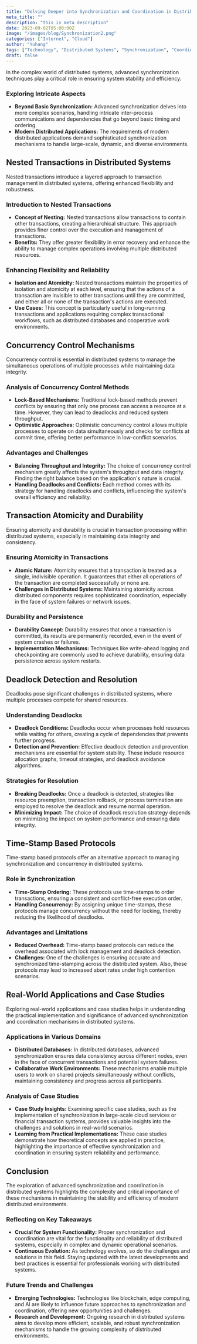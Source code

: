 ```yaml
---
title: "Delving Deeper into Synchronization and Coordination in Distributed Systems (2)"
meta_title: ""
description: "this is meta description"
date: 2023-09-02T05:00:00Z
image: "/images/blog/Synchronization2.png"
categories: ["Internet", "Cloud"]
author: "Yuhang"
tags: ["Technology", "Distributed Systems", "Synchronization", "Coordination"]
draft: false
---
```


In the complex world of distributed systems, advanced synchronization techniques play a critical role in ensuring system stability and efficiency.

### Exploring Intricate Aspects

- **Beyond Basic Synchronization:** Advanced synchronization delves into more complex scenarios, handling intricate inter-process communications and dependencies that go beyond basic timing and ordering.
- **Modern Distributed Applications:** The requirements of modern distributed applications demand sophisticated synchronization mechanisms to handle large-scale, dynamic, and diverse environments.

## Nested Transactions in Distributed Systems

Nested transactions introduce a layered approach to transaction management in distributed systems, offering enhanced flexibility and robustness.

### Introduction to Nested Transactions

- **Concept of Nesting:** Nested transactions allow transactions to contain other transactions, creating a hierarchical structure. This approach provides finer control over the execution and management of transactions.
- **Benefits:** They offer greater flexibility in error recovery and enhance the ability to manage complex operations involving multiple distributed resources.

### Enhancing Flexibility and Reliability

- **Isolation and Atomicity:** Nested transactions maintain the properties of isolation and atomicity at each level, ensuring that the actions of a transaction are invisible to other transactions until they are committed, and either all or none of the transaction's actions are executed.
- **Use Cases:** This concept is particularly useful in long-running transactions and applications requiring complex transactional workflows, such as distributed databases and cooperative work environments.

## Concurrency Control Mechanisms

Concurrency control is essential in distributed systems to manage the simultaneous operations of multiple processes while maintaining data integrity.

### Analysis of Concurrency Control Methods

- **Lock-Based Mechanisms:** Traditional lock-based methods prevent conflicts by ensuring that only one process can access a resource at a time. However, they can lead to deadlocks and reduced system throughput.
- **Optimistic Approaches:** Optimistic concurrency control allows multiple processes to operate on data simultaneously and checks for conflicts at commit time, offering better performance in low-conflict scenarios.

### Advantages and Challenges

- **Balancing Throughput and Integrity:** The choice of concurrency control mechanism greatly affects the system's throughput and data integrity. Finding the right balance based on the application's nature is crucial.
- **Handling Deadlocks and Conflicts:** Each method comes with its strategy for handling deadlocks and conflicts, influencing the system's overall efficiency and reliability.

## Transaction Atomicity and Durability

Ensuring atomicity and durability is crucial in transaction processing within distributed systems, especially in maintaining data integrity and consistency.

### Ensuring Atomicity in Transactions

- **Atomic Nature:** Atomicity ensures that a transaction is treated as a single, indivisible operation. It guarantees that either all operations of the transaction are completed successfully or none are.
- **Challenges in Distributed Systems:** Maintaining atomicity across distributed components requires sophisticated coordination, especially in the face of system failures or network issues.

### Durability and Persistence

- **Durability Concept:** Durability ensures that once a transaction is committed, its results are permanently recorded, even in the event of system crashes or failures.
- **Implementation Mechanisms:** Techniques like write-ahead logging and checkpointing are commonly used to achieve durability, ensuring data persistence across system restarts.

## Deadlock Detection and Resolution

Deadlocks pose significant challenges in distributed systems, where multiple processes compete for shared resources.

### Understanding Deadlocks

- **Deadlock Conditions:** Deadlocks occur when processes hold resources while waiting for others, creating a cycle of dependencies that prevents further progress.
- **Detection and Prevention:** Effective deadlock detection and prevention mechanisms are essential for system stability. These include resource allocation graphs, timeout strategies, and deadlock avoidance algorithms.

### Strategies for Resolution

- **Breaking Deadlocks:** Once a deadlock is detected, strategies like resource preemption, transaction rollback, or process termination are employed to resolve the deadlock and resume normal operation.
- **Minimizing Impact:** The choice of deadlock resolution strategy depends on minimizing the impact on system performance and ensuring data integrity.

## Time-Stamp Based Protocols

Time-stamp based protocols offer an alternative approach to managing synchronization and concurrency in distributed systems.

### Role in Synchronization

- **Time-Stamp Ordering:** These protocols use time-stamps to order transactions, ensuring a consistent and conflict-free execution order.
- **Handling Concurrency:** By assigning unique time-stamps, these protocols manage concurrency without the need for locking, thereby reducing the likelihood of deadlocks.

### Advantages and Limitations

- **Reduced Overhead:** Time-stamp based protocols can reduce the overhead associated with lock management and deadlock detection.
- **Challenges:** One of the challenges is ensuring accurate and synchronized time-stamping across the distributed system. Also, these protocols may lead to increased abort rates under high contention scenarios.

## Real-World Applications and Case Studies

Exploring real-world applications and case studies helps in understanding the practical implementation and significance of advanced synchronization and coordination mechanisms in distributed systems.

### Applications in Various Domains

- **Distributed Databases:** In distributed databases, advanced synchronization ensures data consistency across different nodes, even in the face of concurrent transactions and potential system failures.
- **Collaborative Work Environments:** These mechanisms enable multiple users to work on shared projects simultaneously without conflicts, maintaining consistency and progress across all participants.

### Analysis of Case Studies

- **Case Study Insights:** Examining specific case studies, such as the implementation of synchronization in large-scale cloud services or financial transaction systems, provides valuable insights into the challenges and solutions in real-world scenarios.
- **Learning from Practical Implementations:** These case studies demonstrate how theoretical concepts are applied in practice, highlighting the importance of effective synchronization and coordination in ensuring system reliability and performance.

## Conclusion

The exploration of advanced synchronization and coordination in distributed systems highlights the complexity and critical importance of these mechanisms in maintaining the stability and efficiency of modern distributed environments.

### Reflecting on Key Takeaways

- **Crucial for System Functionality:** Proper synchronization and coordination are vital for the functionality and reliability of distributed systems, especially in complex and dynamic operational scenarios.
- **Continuous Evolution:** As technology evolves, so do the challenges and solutions in this field. Staying updated with the latest developments and best practices is essential for professionals working with distributed systems.

### Future Trends and Challenges

- **Emerging Technologies:** Technologies like blockchain, edge computing, and AI are likely to influence future approaches to synchronization and coordination, offering new opportunities and challenges.
- **Research and Development:** Ongoing research in distributed systems aims to develop more efficient, scalable, and robust synchronization mechanisms to handle the growing complexity of distributed environments.
